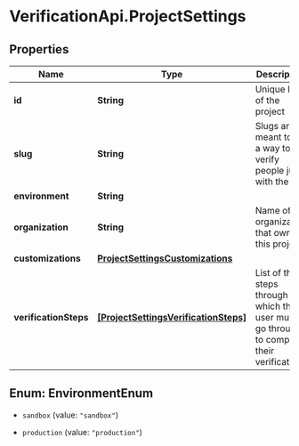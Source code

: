 # VerificationApi.ProjectSettings

## Properties

Name | Type | Description | Notes
------------ | ------------- | ------------- | -------------
**id** | **String** | Unique ID of the project | [optional] 
**slug** | **String** | Slugs are meant to be a way to verify people just with the link | [optional] 
**environment** | **String** |  | [optional] 
**organization** | **String** | Name of the organization that owns this project | [optional] 
**customizations** | [**ProjectSettingsCustomizations**](ProjectSettingsCustomizations.md) |  | [optional] 
**verificationSteps** | [**[ProjectSettingsVerificationSteps]**](ProjectSettingsVerificationSteps.md) | List of the steps through which the user must go through to complete their verification  | [optional] 



## Enum: EnvironmentEnum


* `sandbox` (value: `"sandbox"`)

* `production` (value: `"production"`)




